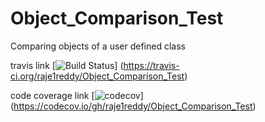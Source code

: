 # Object_Comparison_Test
Comparing objects of a user defined class

travis link
[![Build Status](https://travis-ci.org/raje1reddy/Object_Comparison_Test.svg?branch=master)]
(https://travis-ci.org/raje1reddy/Object_Comparison_Test)

code coverage link
[![codecov](https://codecov.io/gh/raje1reddy/Object_Comparison_Test/branch/master/graph/badge.svg)]
(https://codecov.io/gh/raje1reddy/Object_Comparison_Test)




